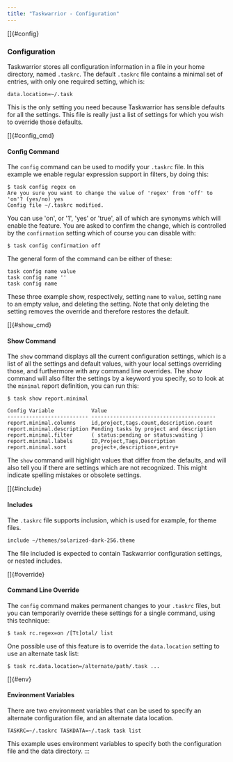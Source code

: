 ```yaml
---
title: "Taskwarrior - Configuration"
---
```


[]{#config}

### Configuration

Taskwarrior stores all configuration information in a file in your home
directory, named `.taskrc`. The default `.taskrc` file contains a minimal set of
entries, with only one required setting, which is:

    data.location=~/.task

This is the only setting you need because Taskwarrior has senѕible defaults for
all the settings. This file is really just a list of settings for which you wish
to override those defaults.

[]{#config_cmd}

#### Config Command

The `config` command can be used to modify your `.taskrc` file. In this example
we enable regular expression support in filters, by doing this:

    $ task config regex on
    Are you sure you want to change the value of 'regex' from 'off' to 'on'? (yes/no) yes
    Config file ~/.taskrc modified.

You can use \'on\', or \'1\', \'yes\' or \'true\', all of which are synonyms
which will enable the feature. You are asked to confirm the change, which is
controlled by the `confirmation` setting which of course you can disable with:

    $ task config confirmation off

The general form of the command can be either of these:

    task config name value
    task config name ''
    task config name

These three example show, respectively, setting `name` to `value`, setting
`name` to an empty value, and deleting the setting. Note that only deleting the
setting removes the override and therefore restores the default.

[]{#show_cmd}

#### Show Command

The `show` command displays all the current configuration settings, which is a
list of all the settings and default values, with your local settings overriding
those, and furthermore with any command line overrides. The show command will
also filter the settings by a keyword you specify, so to look at the `minimal`
report definition, you can run this:

    $ task show report.minimal

    Config Variable            Value
    -------------------------- ----------------------------------------
    report.minimal.columns     id,project,tags.count,description.count
    report.minimal.description Pending tasks by project and description
    report.minimal.filter      ( status:pending or status:waiting )
    report.minimal.labels      ID,Project,Tags,Description
    report.minimal.sort        project+,description+,entry+

The `show` command will highlight values that differ from the defaults, and will
also tell you if there are settings which are not recognized. This might
indicate ѕpelling mistakes or obsolete settings.

[]{#include}

#### Includes

The `.taskrc` file supports inclusion, which is used for example, for theme
files.

    include ~/themes/solarized-dark-256.theme

The file included is expected to contain Taskwarrior configuration settings, or
nested includes.

[]{#override}

#### Command Line Override

The `config` command makes permanent changes to your `.taskrc` files, but you
can temporarily override these settings for a single command, using this
technique:

    $ task rc.regex=on /[Tt]otal/ list

One possible use of this feature is to override the `data.location` setting to
use an alternate task list:

    $ task rc.data.location=/alternate/path/.task ...

[]{#env}

#### Environment Variables

There are two environment variables that can be used to specify an alternate
configuration file, and an alternate data location.

    TASKRC=~/.taskrc TASKDATA=~/.task task list

This example uses environment variables to specify both the configuration file
and the data directory.
:::
